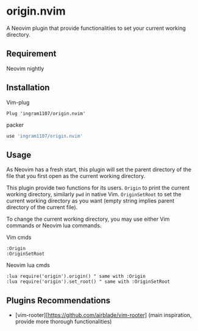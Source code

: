 # origin.nvim

A Neovim plugin that provide functionalities to set your current working
directory.

## Requirement

Neovim nightly

## Installation

Vim-plug

```viml
Plug 'ingram1107/origin.nvim'
```

packer

```lua
use 'ingram1107/origin.nvim'
```

## Usage

As Neovim has a fresh start, this plugin will set the parent directory of the
file that you first open as the current working directory.

This plugin provide two functions for its users. `Origin` to print the current
working directory, similarly `pwd` in native Vim. `OriginSetRoot` to set the
current working directory as you want (empty string implies parent directory of
the current file).

To change the current working directory, you may use either Vim commands or
Neovim lua commands.

Vim cmds

```viml
:Origin
:OriginSetRoot
```

Neovim lua cmds

```viml
:lua require('origin').origin() " same with :Origin
:lua require('origin').set_root() " same with :OriginSetRoot
```

## Plugins Recommendations

- [vim-rooter][https://github.com/airblade/vim-rooter] (main inspiration,
  provide more thorough functionalities)
